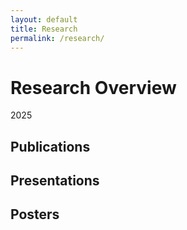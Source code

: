 ```yaml
---
layout: default
title: Research
permalink: /research/
---
```


# Research Overview

2025

## Publications

## Presentations

## Posters

